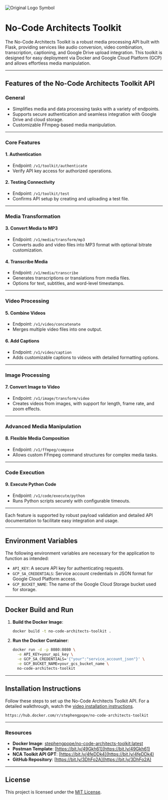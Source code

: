 
![Original Logo Symbol](https://github.com/user-attachments/assets/75173cf4-2502-4710-998b-6b81740ae1bd)

# No-Code Architects Toolkit

The No-Code Architects Toolkit is a robust media processing API built with Flask, providing services like audio conversion, video combination, transcription, captioning, and Google Drive upload integration. This toolkit is designed for easy deployment via Docker and Google Cloud Platform (GCP) and allows effortless media manipulation.

---

## Features of the No-Code Architects Toolkit API

### General
- Simplifies media and data processing tasks with a variety of endpoints.
- Supports secure authentication and seamless integration with Google Drive and cloud storage.
- Customizable FFmpeg-based media manipulation.

---

### Core Features
#### 1. **Authentication**
   - Endpoint: `/v1/toolkit/authenticate`
   - Verify API key access for authorized operations.

#### 2. **Testing Connectivity**
   - Endpoint: `/v1/toolkit/test`
   - Confirms API setup by creating and uploading a test file.

---

### Media Transformation
#### 3. **Convert Media to MP3**
   - Endpoint: `/v1/media/transform/mp3`
   - Converts audio and video files into MP3 format with optional bitrate customization.

#### 4. **Transcribe Media**
   - Endpoint: `/v1/media/transcribe`
   - Generates transcriptions or translations from media files.
   - Options for text, subtitles, and word-level timestamps.

---

### Video Processing
#### 5. **Combine Videos**
   - Endpoint: `/v1/video/concatenate`
   - Merges multiple video files into one output.

#### 6. **Add Captions**
   - Endpoint: `/v1/video/caption`
   - Adds customizable captions to videos with detailed formatting options.

---

### Image Processing
#### 7. **Convert Image to Video**
   - Endpoint: `/v1/image/transform/video`
   - Creates videos from images, with support for length, frame rate, and zoom effects.

---

### Advanced Media Manipulation
#### 8. **Flexible Media Composition**
   - Endpoint: `/v1/ffmpeg/compose`
   - Allows custom FFmpeg command structures for complex media tasks.

---

### Code Execution
#### 9. **Execute Python Code**
   - Endpoint: `/v1/code/execute/python`
   - Runs Python scripts securely with configurable timeouts.

---

Each feature is supported by robust payload validation and detailed API documentation to facilitate easy integration and usage.

---

## Environment Variables

The following environment variables are necessary for the application to function as intended:

- `API_KEY`: A secure API key for authenticating requests.
- `GCP_SA_CREDENTIALS`: Service account credentials in JSON format for Google Cloud Platform access.
- `GCP_BUCKET_NAME`: The name of the Google Cloud Storage bucket used for storage.

---

## Docker Build and Run

1. **Build the Docker Image**:

   ```bash
   docker build -t no-code-architects-toolkit .
   ```

2. **Run the Docker Container**:

   ```bash
   docker run -d -p 8080:8080 \
     -e API_KEY=your_api_key \
     -e GCP_SA_CREDENTIALS='{"your":"service_account_json"}' \
     -e GCP_BUCKET_NAME=your_gcs_bucket_name \
     no-code-architects-toolkit
   ```

---

## Installation Instructions

Follow these steps to set up the No-Code Architects Toolkit API. For a detailed walkthrough, watch the [video installation instructions](https://youtu.be/6bC93sek9v8).

```https://hub.docker.com/r/stephengpope/no-code-architects-toolkit```

---

### Resources

- **Docker Image**: [stephengpope/no-code-architects-toolkit:latest](https://hub.docker.com/r/stephengpope/no-code-architects-toolkit)
- **Postman Template**: [https://bit.ly/49Gkh61](https://bit.ly/49Gkh61)
- **NCA Toolkit API GPT**: [https://bit.ly/4feDDk4](https://bit.ly/4feDDk4)
- **GitHub Repository**: [https://bit.ly/3DhFo2A](https://bit.ly/3DhFo2A)

---

## License

This project is licensed under the [MIT License](LICENSE).
